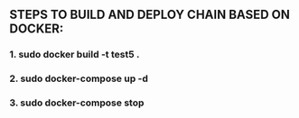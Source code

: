 ## STEPS TO BUILD AND DEPLOY CHAIN BASED ON DOCKER:

### 1. sudo docker build -t test5 .
### 2. sudo docker-compose up -d
### 3. sudo docker-compose stop


